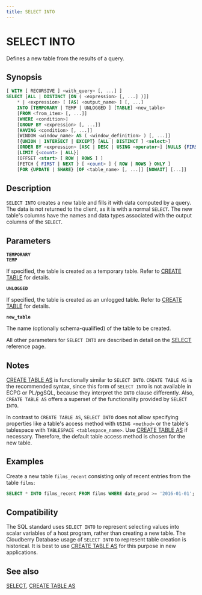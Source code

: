 ```yaml
---
title: SELECT INTO
---
```


# SELECT INTO

Defines a new table from the results of a query.

## Synopsis

```sql
[ WITH [ RECURSIVE ] <with_query> [, ...] ]
SELECT [ALL | DISTINCT [ON ( <expression> [, ...] )]]
    * | <expression> [ [AS] <output_name> ] [, ...]
    INTO [TEMPORARY | TEMP | UNLOGGED ] [TABLE] <new_table>
    [FROM <from_item> [, ...]]
    [WHERE <condition>]
    [GROUP BY <expression> [, ...]]
    [HAVING <condition> [, ...]]
    [WINDOW <window_name> AS ( <window_definition> ) [, ...]]
    [{UNION | INTERSECT | EXCEPT} [ALL | DISTINCT ] <select>]
    [ORDER BY <expression> [ASC | DESC | USING <operator>] [NULLS {FIRST | LAST}] [, ...]]
    [LIMIT {<count> | ALL}]
    [OFFSET <start> [ ROW | ROWS ] ]
    [FETCH { FIRST | NEXT } [ <count> ] { ROW | ROWS } ONLY ]
    [FOR {UPDATE | SHARE} [OF <table_name> [, ...]] [NOWAIT] [...]]
```

## Description

`SELECT INTO` creates a new table and fills it with data computed by a query. The data is not returned to the client, as it is with a normal `SELECT`. The new table's columns have the names and data types associated with the output columns of the `SELECT`.

## Parameters

**`TEMPORARY`**<br />
**`TEMP`**

If specified, the table is created as a temporary table. Refer to [CREATE TABLE](/docs/sql-stmts/create-table.md) for details.

**`UNLOGGED`**

If specified, the table is created as an unlogged table. Refer to [CREATE TABLE](/docs/sql-stmts/create-table.md) for details.

**`new_table`**

The name (optionally schema-qualified) of the table to be created.

All other parameters for `SELECT INTO` are described in detail on the [SELECT](/docs/sql-stmts/select.md) reference page.


## Notes

[CREATE TABLE AS](/docs/sql-stmts/create-table-as.md) is functionally similar to `SELECT INTO`. `CREATE TABLE AS` is the recommended syntax, since this form of `SELECT INTO` is not available in ECPG or PL/pgSQL, because they interpret the `INTO` clause differently. Also, `CREATE TABLE AS` offers a superset of the functionality provided by `SELECT INTO`.

In contrast to `CREATE TABLE AS`, `SELECT INTO` does not allow specifying properties like a table's access method with `USING <method>` or the table's tablespace with `TABLESPACE <tablespace_name>`. Use [CREATE TABLE AS](/docs/sql-stmts/create-table-as.md) if necessary. Therefore, the default table access method is chosen for the new table.

## Examples

Create a new table `films_recent` consisting only of recent entries from the table `films`:

```sql
SELECT * INTO films_recent FROM films WHERE date_prod >= '2016-01-01';
```

## Compatibility

The SQL standard uses `SELECT INTO` to represent selecting values into scalar variables of a host program, rather than creating a new table. The Cloudberry Database usage of `SELECT INTO` to represent table creation is historical. It is best to use [CREATE TABLE AS](/docs/sql-stmts/create-table-as.md) for this purpose in new applications.

## See also

[SELECT](/docs/sql-stmts/select.md), [CREATE TABLE AS](/docs/sql-stmts/create-table-as.md)
